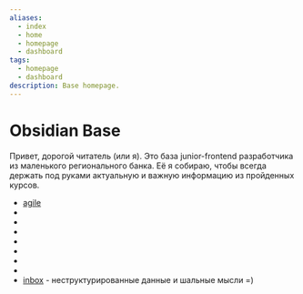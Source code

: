 ```yaml
---
aliases:
  - index
  - home
  - homepage
  - dashboard
tags:
  - homepage
  - dashboard
description: Base homepage.
---
```


# Obsidian Base

Привет, дорогой читатель (или я). Это база junior-frontend разработчика из маленького регионального банка. Её я собираю, чтобы всегда держать под руками актуальную и важную информацию из пройденных курсов. 

- [agile](agile/agile.md)
- 
- 
- 
- 
- 
- 
- 
- [inbox](inbox/inbox.md) - неструктурированные данные и шальные мысли =)
